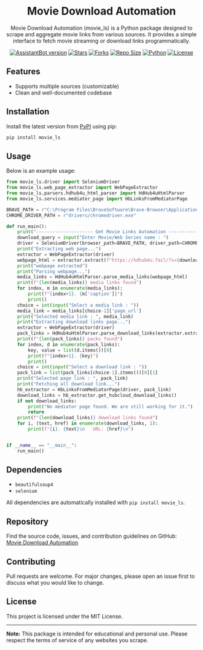 <h1 align="center">
  <b>Movie Download Automation</b>
</h1>

<p align="center">
  Movie Download Automation (movie_ls) is a Python package designed to scrape and aggregate movie links from various sources. It provides a simple interface to fetch movie streaming or download links programmatically.
</p>

<p align="center">
  <a href="#"><img src="https://img.shields.io/badge/movie_ls-v0.1.0-crimson" alt="AssistantBot version"></a>
  <a href="https://github.com/minkxx/movie_download_automation/stargazers"><img src="https://img.shields.io/github/stars/minkxx/movie_download_automation?style=flat-square&color=yellow" alt="Stars"></a>
  <a href="https://github.com/minkxx/movie_download_automation/fork"><img src="https://img.shields.io/github/forks/minkxx/movie_download_automation?style=flat-square&color=orange" alt="Forks"></a>
  <a href="https://github.com/minkxx/movie_download_automation/"><img src="https://img.shields.io/github/repo-size/minkxx/movie_download_automation?style=flat-square&color=green" alt="Repo Size"></a>
  <a href="https://www.python.org/"><img src="https://img.shields.io/badge/Python-v3.13.1-blue" alt="Python"></a>
  <a href="https://github.com/minkxx/movie_download_automation/blob/master/LICENSE"><img src="https://img.shields.io/badge/License-MIT-blue" alt="License"></a>
</p>

## Features

- Supports multiple sources (customizable)
- Clean and well-documented codebase

## Installation

Install the latest version from [PyPI](https://pypi.org/project/movie-ls/) using pip:

```bash
pip install movie_ls
```

## Usage

Below is an example usage:

```python
from movie_ls.driver import SeleniumDriver
from movie_ls.web_page_extractor import WebPageExtractor
from movie_ls.parsers.hdhub4u_html_parser import HdHub4uHtmlParser
from movie_ls.services.mediator_page import HbLinksFromMediatorPage

BRAVE_PATH = r"C:\Program Files\BraveSoftware\Brave-Browser\Application\brave.exe"
CHROME_DRIVER_PATH = r"drivers/chromedriver.exe"

def run_main():
    print("--------------------- Get Movie Links Automation ---------------------")
    download_query = input("Enter Movie/Web Series name : ")
    driver = SeleniumDriver(browser_path=BRAVE_PATH, driver_path=CHROME_DRIVER_PATH).get_driver()
    print("Extracting web page...")
    extractor = WebPageExtractor(driver)
    webpage_html = extractor.extract(f"https://hdhub4u.fail/?s={download_query.replace(' ', '%20')}")
    print("webpage extracted")
    print("Parsing webpage...")
    media_links = HdHub4uHtmlParser.parse_media_links(webpage_html)
    print(f"{len(media_links)} media links found")
    for index, m in enumerate(media_links):
        print(f"{index+1}. {m['caption']}")
        print()
    choice = int(input("Select a media link : "))
    media_link = media_links[choice-1]['page_url']
    print("Selected media link : ", media_link)
    print("Extracting download links page...")
    extractor = WebPageExtractor(driver)
    pack_links = HdHub4uHtmlParser.parse_download_links(extractor.extract(media_link))
    print(f"{len(pack_links)} packs found")
    for index, d in enumerate(pack_links):
        key, value = list(d.items())[0]
        print(f"{index+1}. {key}")
        print()
    choice = int(input("Select a download link : "))
    pack_link = list(pack_links[choice-1].items())[0][1]
    print("Selected page link : ", pack_link)
    print("Fetching all download link...")
    hb_extractor = HbLinksFromMediatorPage(driver, pack_link)
    download_links = hb_extractor.get_hubcloud_download_links()
    if not download_links:
        print("No mediator page found. We are still working for it.")
        return
    print(f"{len(download_links)} download links found")
    for i, (text, href) in enumerate(download_links, 1):
        print(f"{i}. {text}\n   URL: {href}\n")


if __name__ == "__main__":
    run_main()
```

## Dependencies

- `beautifulsoup4`
- `selenium`

All dependencies are automatically installed with `pip install movie_ls`.

## Repository

Find the source code, issues, and contribution guidelines on GitHub:  
[Movie Download Automation](https://github.com/minkxx/movie_download_automation)

## Contributing

Pull requests are welcome. For major changes, please open an issue first to discuss what you would like to change.

## License

This project is licensed under the MIT License.

---

**Note:** This package is intended for educational and personal use. Please respect the terms of service of any websites you scrape.
